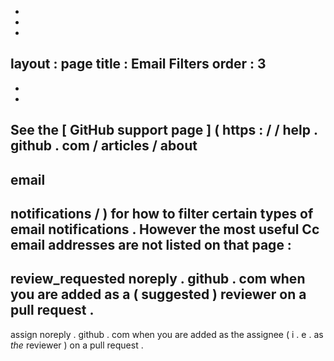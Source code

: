 -
-
-
layout
:
page
title
:
Email
Filters
order
:
3
-
-
-
See
the
[
GitHub
support
page
]
(
https
:
/
/
help
.
github
.
com
/
articles
/
about
-
email
-
notifications
/
)
for
how
to
filter
certain
types
of
email
notifications
.
However
the
most
useful
Cc
email
addresses
are
not
listed
on
that
page
:
-
review_requested
noreply
.
github
.
com
when
you
are
added
as
a
(
suggested
)
reviewer
on
a
pull
request
.
-
assign
noreply
.
github
.
com
when
you
are
added
as
the
assignee
(
i
.
e
.
as
_the_
reviewer
)
on
a
pull
request
.
